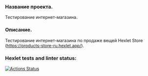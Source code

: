 ### Название проекта. 
Тестирование интернет-магазина.
### Описание.
Тестирование интернет-магазина по продаже вещей Hexlet Store (https://products-store-ru.hexlet.app/).




### Hexlet tests and linter status:
[![Actions Status](https://github.com/Andrei-Kotliakov/qa-engineer-project-84/actions/workflows/hexlet-check.yml/badge.svg)](https://github.com/Andrei-Kotliakov/qa-engineer-project-84/actions)
